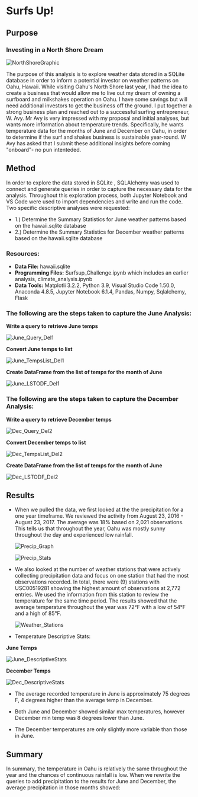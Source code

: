 # Surfs Up!

## Purpose

### Investing in a North Shore Dream

   ![NorthShoreGraphic](https://github.com/rloufoster/surfs_up/blob/main/Resources/NorthShoreGraphic_Resized.png?raw=true)      

The purpose of this analysis is to explore weather data stored in a SQLite database in order to inform a potential investor on weather patterns on Oahu, Hawaii.  While visiting Oahu's North Shore last year, I had the idea to create a business that would allow me to live out my dream of owning a surfboard and milkshakes operation on Oahu. I have some savings but will need additional investors to get the business off the ground. I put together a strong business plan and reached out to a successful surfing entrepreneur, W. Avy. Mr Avy is very impressed with my proposal and initial analyses, but wants more information about temperature trends. Specifically, he wants temperature data for the months of June and December on Oahu, in order to determine if the surf and shakes business is sustainable year-round. W Avy has asked that I submit these additional insights before coming "onboard"- no pun intenteded.


## Method

In order to explore the data stored in SQLite , SQLAlchemy was used to connect and generate queries in order to capture the necessary data for the analysis. Throughout this exploration process, both Jupyter Notebook and VS Code were used to import dependencies and write and run the code.  Two specific descriptive analyses were requested:

 * 1.) Determine the Summary Statistics for June weather patterns based on the hawaii.sqlite database 
 * 2.) Determine the Summary Statistics for December weather patterns based on the hawaii.sqlite database


### Resources:

* **Data File:** hawaii.sqlite
* **Programming Files:** Surfsup_Challenge.ipynb which includes an earlier analysis, climate_analysis.ipynb
* **Data Tools:** Matplotli 3.2.2, Python 3.9, Visual Studio Code 1.50.0, Anaconda 4.8.5, Jupyter Notebook 6.1.4, Pandas, Numpy, Sqlalchemy,       Flask 

### The following are the steps taken to capture the June Analysis: 

   **Write a query to retrieve June temps**
   
   ![June_Query_Del1](https://github.com/rloufoster/surfs_up/blob/main/Resources/June_Query_Del1.png?raw=true)

   **Convert June temps to list**
   
   ![June_TempsList_Del1](https://github.com/rloufoster/surfs_up/blob/main/Resources/June_TempsList_Del1.png?raw=true)

   **Create DataFrame from the list of temps for the month of June**
   
   ![June_LSTODF_Del1](https://github.com/rloufoster/surfs_up/blob/main/Resources/June_LSTODF_Del1.png?raw=true)

   

### The following are the steps taken to capture the December Analysis:

   **Write a query to retrieve December temps**
   
   ![Dec_Query_Del2](https://github.com/rloufoster/surfs_up/blob/main/Resources/Dec_Query_Del2.png?raw=true)

   **Convert December temps to list**
   
   ![Dec_TempsList_Del2](https://github.com/rloufoster/surfs_up/blob/main/Resources/Dec_TempsList_Del2.png?raw=true)

   **Create DataFrame from the list of temps for the month of June**
   
   ![Dec_LSTODF_Del2](https://github.com/rloufoster/surfs_up/blob/main/Resources/Dec_LSTODF_Del2.png?raw=true)

   

## Results


* When we pulled the data, we first looked at the the precipitation for a one year timeframe. We reviewed the activity from August 23, 2016 -   August 23, 2017. The average was 18% based on 2,021 observations. This tells us that throughout the year, Oahu was mostly sunny throughout     the day and experienced low rainfall.
 
   
   ![Precip_Graph](https://github.com/rloufoster/surfs_up/blob/main/Resources/Precipitation_1yr_graph.png?raw=true)


   ![Precip_Stats](https://github.com/rloufoster/surfs_up/blob/main/Resources/Precipitation_1yrAug.png?raw=true) 
   
   

* We also looked at the number of weather stations that were actively collecting precipitation data and focus on one station that had the most   observations recorded. In total, there were (9) stations with USC00519281 showing the highest amount of observations at 2,772 entries. We     used the information from this station to review the temperature for the same time period. The results showed that the average temperature     throughout the year was 72°F with a low of 54°F and a high of 85°F.


  ![Weather_Stations](https://github.com/rloufoster/surfs_up/blob/main/Resources/weather_stations_graph.png?raw=true)
  

* Temperature Descriptive Stats:

**June Temps**

![June_DescriptiveStats](https://github.com/rloufoster/surfs_up/blob/main/Resources/June_TempDescriptiveStats_Del1.png?raw=true)

**December Temps**

![Dec_DescriptiveStats](https://github.com/rloufoster/surfs_up/blob/main/Resources/Dec_TempDescriptiveStats_Del2.png?raw=true)

* The average recorded temperature in June is approximately 75 degrees F, 4 degrees higher than the average temp in December.
    
* Both June and December showed similar max temperatures, however December min temp was 8 degrees lower than June.

* The December temperatures are only slightly more variable than those in June. 


## Summary

In summary, the temperature in Oahu is relatively the same throughout the year and the chances of continuous rainfall is low. When we rewrite the queries to add precipitation to the results for June and December, the average precipitation in those months showed:

